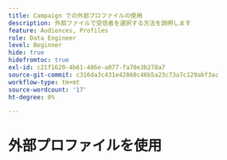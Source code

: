 ```yaml
---
title: Campaign での外部プロファイルの使用
description: 外部ファイルで受信者を選択する方法を説明します
feature: Audiences, Profiles
role: Data Engineer
level: Beginner
hide: true
hidefromtoc: true
exl-id: c21f1620-4b61-486e-a077-fa70e3b278a7
source-git-commit: c316da3c431e42860c46b5a23c73a7c129abf3ac
workflow-type: tm+mt
source-wordcount: '17'
ht-degree: 0%

---
```


# 外部プロファイルを使用
